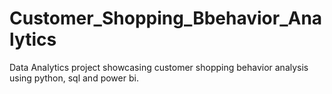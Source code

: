 # Customer_Shopping_Bbehavior_Analytics
Data Analytics project showcasing customer shopping behavior analysis using python, sql and power bi.
